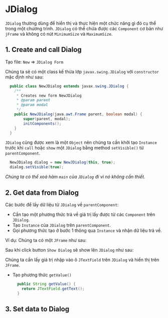 # JDialog
`JDialog` thường dùng để hiển thị và thực hiện một chức năng gì đó cụ thể trong một chương trình. `JDialog` có thể chứa được các `Component` cơ bản như `jFrame` và không có nút `MinimumSize` và `MaximumSize`.

## 1. Create and call Dialog

Tạo file:  `New` => `JDialog Form`

Chúng ta sẽ có một class kế thừa lớp `javax.swing.JDialog` với `constructor` mặc định như sau:
```java
  public class NewJDialog extends javax.swing.JDialog { 
    /**
     * Creates new form NewJDialog
     * @param parent
     * @param modal
     */
    public NewJDialog(java.awt.Frame parent, boolean modal) {
        super(parent, modal);
        initComponents();
    }
  }
```
`JDialog` cũng được xem là một `Object` nên chúng ta cần khởi tạo `Instance` trước khi `call` hoặc `show` một `JDialog` bằng method `setVisible()` từ `parentComponent`.
```java
  NewJDialog dialog = new NewJDialog(this, true);
  dialog.setVisible(true);
```
_Chúng ta có thể xoá hàm `main` của `JDialog` đi vì nó không cần thiết._

## 2. Get data from Dialog

Các bước để lấy dữ liệu từ `JDialog` về `parentComponent`:
- Cần tạo một phương thức trả về giá trị lấy được từ các `Component` trên `JDialog`.
- Tạo `Instance` của `JDialog` trên `parentComponent`.
- Gọi phương thức tạo ở bước 1 thông qua `Instance` và nhận dữ liệu trả về.

Ví dụ:
Chúng ta có một `JFrame` như sau:

Sau khi click button `Show Dialog` sẽ show lên `JDialog` như sau:

Chúng ta cần lấy giá trị nhập vào ô `JTextField` trên `JDialog` và hiển thị trên `JFrame`.

- Tạo phương thức `getValue()`
  ```java
    public String getValue() {
      return JTextField.getText();
    }
  ```


## 3. Set data to Dialog
